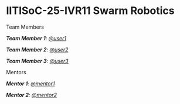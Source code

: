 # IITISoC-25-IVR11 Swarm Robotics

Team Members

_**Team Member 1**:  [@user1](https://github.com/Mohit-Naval)_

_**Team Member 2**:  [@user2](https://github.com/Bhavy-Ranka)_

_**Team Member 3**:  [@user3](https://github.com/AbhinavJain06)_


Mentors

_**Mentor 1**:  [@mentor1](https://github.com/Lavanya-1133)_

_**Mentor 2**:  [@mentor2](https://github.com/mentor2)_
